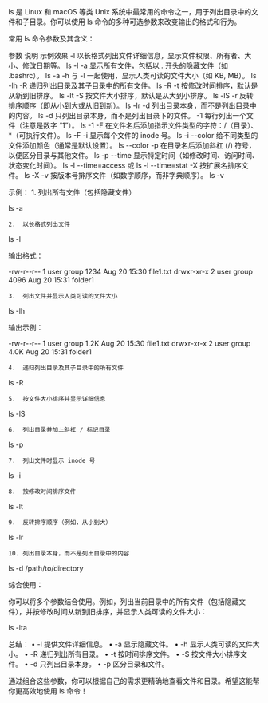ls 是 Linux 和 macOS 等类 Unix 系统中最常用的命令之一，用于列出目录中的文件和子目录。你可以使用 ls 命令的多种可选参数来改变输出的格式和行为。

常用 ls 命令参数及其含义：

参数	说明	示例效果
-l	以长格式列出文件详细信息，显示文件权限、所有者、大小、修改日期等。	ls -l
-a	显示所有文件，包括以 . 开头的隐藏文件（如 .bashrc）。	ls -a
-h	与 -l 一起使用，显示人类可读的文件大小（如 KB, MB）。	ls -lh
-R	递归列出目录及其子目录中的所有文件。	ls -R
-t	按修改时间排序，默认是从新到旧排序。	ls -lt
-S	按文件大小排序，默认是从大到小排序。	ls -lS
-r	反转排序顺序（即从小到大或从旧到新）。	ls -lr
-d	列出目录本身，而不是列出目录中的内容。	ls -d 只列出目录本身，而不是列出目录下的文件。
-1	每行列出一个文件（注意是数字 “1”）。	ls -1
-F	在文件名后添加指示文件类型的字符：/（目录）、*（可执行文件）。	ls -F
-i	显示每个文件的 inode 号。	ls -i
--color	给不同类型的文件添加颜色（通常是默认设置）。	ls --color
-p	在目录名后添加斜杠 (/) 符号，以便区分目录与其他文件。	ls -p
--time	显示特定时间（如修改时间、访问时间、状态变化时间）。	ls -l --time=access 或 ls -l --time=stat
-X	按扩展名排序文件。	ls -X
-v	按版本号排序文件（如数字顺序，而非字典顺序）。	ls -v

示例：
	1.	列出所有文件（包括隐藏文件）

ls -a


	2.	以长格式列出文件

ls -l

输出格式：

-rw-r--r-- 1 user group 1234 Aug 20 15:30 file1.txt
drwxr-xr-x 2 user group 4096 Aug 20 15:31 folder1


	3.	列出文件并显示人类可读的文件大小

ls -lh

输出示例：

-rw-r--r-- 1 user group 1.2K Aug 20 15:30 file1.txt
drwxr-xr-x 2 user group 4.0K Aug 20 15:31 folder1


	4.	递归列出目录及其子目录中的所有文件

ls -R


	5.	按文件大小排序并显示详细信息

ls -lS


	6.	列出目录并加上斜杠 / 标记目录

ls -p


	7.	列出文件时显示 inode 号

ls -i


	8.	按修改时间排序文件

ls -lt


	9.	反转排序顺序（例如，从小到大）

ls -lr


	10.	列出目录本身，而不是列出目录中的内容

ls -d /path/to/directory



综合使用：

你可以将多个参数结合使用。例如，列出当前目录中的所有文件（包括隐藏文件），并按修改时间从新到旧排序，并显示人类可读的文件大小：

ls -lta

总结：
	•	-l 提供文件详细信息。
	•	-a 显示隐藏文件。
	•	-h 显示人类可读的文件大小。
	•	-R 递归列出所有目录。
	•	-t 按时间排序文件。
	•	-S 按文件大小排序文件。
	•	-d 只列出目录本身。
	•	-p 区分目录和文件。

通过组合这些参数，你可以根据自己的需求更精确地查看文件和目录。希望这能帮你更高效地使用 ls 命令！